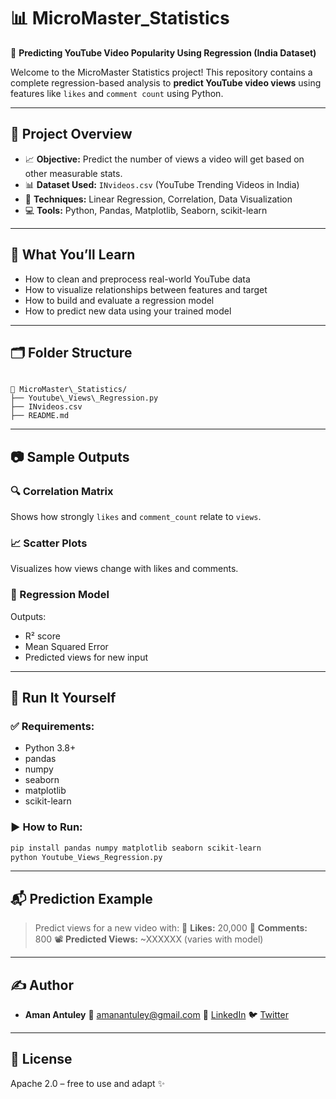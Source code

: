 
# 📊 MicroMaster_Statistics  
🎥 **Predicting YouTube Video Popularity Using Regression (India Dataset)**

Welcome to the MicroMaster Statistics project! This repository contains a complete regression-based analysis to **predict YouTube video views** using features like `likes` and `comment count` using Python.  

---

## 📌 Project Overview

- 📈 **Objective:** Predict the number of views a video will get based on other measurable stats.
- 📊 **Dataset Used:** `INvideos.csv` (YouTube Trending Videos in India)
- 📎 **Techniques:** Linear Regression, Correlation, Data Visualization
- 💻 **Tools:** Python, Pandas, Matplotlib, Seaborn, scikit-learn

---

## 🧠 What You’ll Learn

- How to clean and preprocess real-world YouTube data
- How to visualize relationships between features and target
- How to build and evaluate a regression model
- How to predict new data using your trained model

---

## 🗂️ Folder Structure

```

📁 MicroMaster\_Statistics/
├── Youtube\_Views\_Regression.py
├── INvideos.csv
├── README.md

````

---

## 📷 Sample Outputs

### 🔍 Correlation Matrix
Shows how strongly `likes` and `comment_count` relate to `views`.

### 📈 Scatter Plots
Visualizes how views change with likes and comments.

### 🤖 Regression Model
Outputs:
- R² score  
- Mean Squared Error  
- Predicted views for new input  

---

## 🚀 Run It Yourself

### ✅ Requirements:
- Python 3.8+
- pandas
- numpy
- seaborn
- matplotlib
- scikit-learn

### ▶️ How to Run:

```bash
pip install pandas numpy matplotlib seaborn scikit-learn
python Youtube_Views_Regression.py
````

---

## 📬 Prediction Example

> Predict views for a new video with:
> 📌 **Likes:** 20,000
> 💬 **Comments:** 800
> 📽️ **Predicted Views:** \~XXXXXX (varies with model)

---

## ✍️ Author

* **Aman Antuley**
  📧 [amanantuley@gmail.com](mailto:amanantuley@gmail.com)
  🔗 [LinkedIn](https://linkedin.com/in/amanantuley)
  🐦 [Twitter](https://twitter.com/amanantuley)

---

## 📄 License
 Apache 2.0 – free to use and adapt ✨

